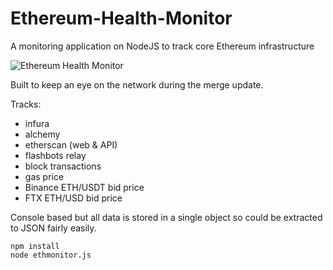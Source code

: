 # Ethereum-Health-Monitor

A monitoring application on NodeJS to track core Ethereum infrastructure

![Ethereum Health Monitor](https://jamesbachini.com/misc/ethmonitor.jpg "EthMonitor.js")

Built to keep an eye on the network during the merge update.

Tracks:
- infura
- alchemy
- etherscan (web & API)
- flashbots relay
- block transactions
- gas price
- Binance ETH/USDT bid price
- FTX ETH/USD bid price

Console based but all data is stored in a single object so could be extracted to JSON fairly easily.

```
npm install
node ethmonitor.js
```